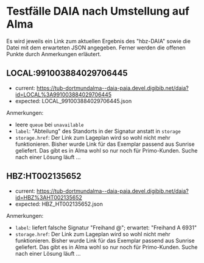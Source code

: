 # Testfälle DAIA nach Umstellung auf Alma

Es wird jeweils ein Link zum aktuellen Ergebnis des "hbz-DAIA" sowie die Datei mit dem erwarteten JSON angegeben. Ferner werden die offenen Punkte durch Anmerkungen erläutert.

## LOCAL:991003884029706445

* current: https://tub-dortmundalma--daia-paia.devel.digibib.net/daia?id=LOCAL%3A991003884029706445
* expected: LOCAL_991003884029706445.json

Anmerkungen:

* leere `queue` bei `unavailable`
* `label`: "Abteilung" des Standorts in der Signatur anstatt in `storage`
* `storage.href`: Der Link zum Lageplan wird so wohl nicht mehr funktionieren. Bisher wurde Link für das Exemplar passend aus Sunrise geliefert. Das gibt es in Alma wohl so nur noch für Primo-Kunden. Suche nach einer Lösung läuft ...

## HBZ:HT002135652

* current: https://tub-dortmundalma--daia-paia.devel.digibib.net/daia?id=HBZ%3AHT002135652
* expected: HBZ_HT002135652.json

Anmerkungen:

* `label`: liefert falsche Signatur "Freihand @"; erwartet: "Freihand A 6931"
* `storage.href`: Der Link zum Lageplan wird so wohl nicht mehr funktionieren. Bisher wurde Link für das Exemplar passend aus Sunrise geliefert. Das gibt es in Alma wohl so nur noch für Primo-Kunden. Suche nach einer Lösung läuft ...
